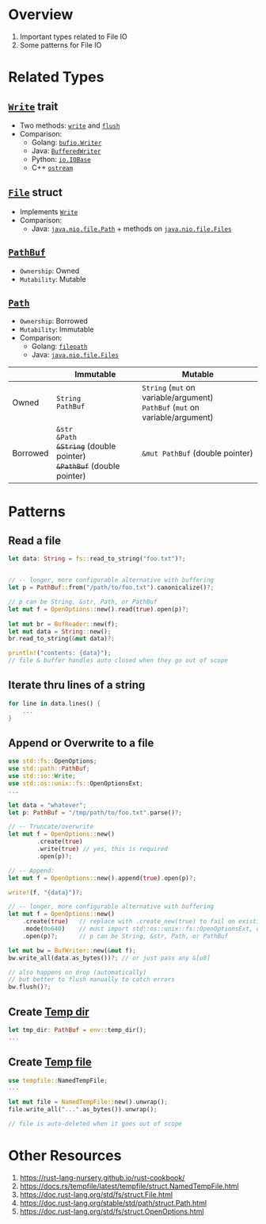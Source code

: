 # Overview
1. Important types related to File IO
1. Some patterns for File IO


# Related Types

## [`Write`](https://doc.rust-lang.org/std/io/trait.Write.html) trait
- Two methods: [`write`](https://doc.rust-lang.org/std/io/trait.Write.html#tymethod.write) and [`flush`](https://doc.rust-lang.org/std/io/trait.Write.html#tymethod.flush)
- Comparison:
    - Golang: [`bufio.Writer`](https://pkg.go.dev/bufio#Writer)
    - Java: [`BufferedWriter`](https://docs.oracle.com/en/java/javase/17/docs/api/java.base/java/io/BufferedWriter.html)
    - Python: [`io.IOBase`](https://docs.python.org/3/library/io.html#io.IOBase)
    - C++ [`ostream`](https://cplusplus.com/reference/ostream/ostream/write/)


## [`File`](https://doc.rust-lang.org/std/fs/struct.File.html) struct
- Implements [`Write`](https://doc.rust-lang.org/std/fs/struct.File.html#impl-Write-for-%26File)
- Comparison:
    - Java: [`java.nio.file.Path`](https://docs.oracle.com/en/java/javase/18/docs/api/java.base/java/nio/file/Path.html) + methods on [`java.nio.file.Files`](https://docs.oracle.com/en/java/javase/18/docs/api/java.base/java/nio/file/Files.html)


## [`PathBuf`](https://doc.rust-lang.org/stable/std/path/struct.PathBuf.html)
- `Ownership`: Owned
- `Mutability`: Mutable


## [`Path`](https://doc.rust-lang.org/stable/std/path/struct.Path.html)
- `Ownership`: Borrowed
- `Mutability`: Immutable
- Comparison:
    - Golang: [`filepath`](https://pkg.go.dev/path/filepath)
    - Java: [`java.nio.file.Files`](https://docs.oracle.com/en/java/javase/17/docs/api/java.base/java/nio/file/Files.html)


||Immutable|Mutable|
|---|---|---|
|Owned|`String` <br/>`PathBuf` <br/>|`String` (`mut` on variable/argument) <br/>`PathBuf` (`mut` on variable/argument) <br/>|
|Borrowed|`&str` <br/>`&Path` <br/>~~`&String`~~ (double pointer) <br/>~~`&PathBuf`~~ (double pointer) |`&mut PathBuf` (double pointer)|


# Patterns
## Read a file
```rust
let data: String = fs::read_to_string("foo.txt")?;


// -- longer, more configurable alternative with buffering
let p = PathBuf::from("/path/to/foo.txt").canonicalize()?;

// p can be String, &str, Path, or PathBuf
let mut f = OpenOptions::new().read(true).open(p)?;
  
let mut br = BufReader::new(f);
let mut data = String::new();
br.read_to_string(&mut data)?;

println!("contents: {data}");
// file & buffer handles auto closed when they go out of scope
```



## Iterate thru lines of a string
```rust
for line in data.lines() {
    ...
}
```


## Append or Overwrite to a file
```rust
use std::fs::OpenOptions;
use std::path::PathBuf;
use std::io::Write;
use std::os::unix::fs::OpenOptionsExt;
...

let data = "whatever";
let p: PathBuf = "/tmp/path/to/foo.txt".parse()?;

// -- Truncate/overwrite
let mut f = OpenOptions::new()
        .create(true)
        .write(true) // yes, this is required
        .open(p)?; 

// -- Append: 
let mut f = OpenOptions::new().append(true).open(p)?;

write!(f, "{data}")?;

// -- longer, more configurable alternative with buffering
let mut f = OpenOptions::new()
    .create(true)   // replace with .create_new(true) to fail on existing file
    .mode(0o640)    // must import std::os::unix::fs::OpenOptionsExt, only applied if created    
    .open(p)?;      // p can be String, &str, Path, or PathBuf

let mut bw = BufWriter::new(&mut f);
bw.write_all(data.as_bytes())?; // or just pass any &[u8]

// also happens on drop (automatically)
// but better to flush manually to catch errors
bw.flush()?; 
```

## Create [Temp dir](https://doc.rust-lang.org/std/env/fn.temp_dir.html)
```rust
let tmp_dir: PathBuf = env::temp_dir();
...
```


## Create [Temp file](https://docs.rs/tempfile/latest/tempfile/)
```rust
use tempfile::NamedTempFile;
...

let mut file = NamedTempFile::new().unwrap();
file.write_all("...".as_bytes()).unwrap();

// file is auto-deleted when it goes out of scope
```



# Other Resources
1. https://rust-lang-nursery.github.io/rust-cookbook/
1. https://docs.rs/tempfile/latest/tempfile/struct.NamedTempFile.html
1. https://doc.rust-lang.org/std/fs/struct.File.html
1. https://doc.rust-lang.org/stable/std/path/struct.Path.html
1. https://doc.rust-lang.org/std/fs/struct.OpenOptions.html
